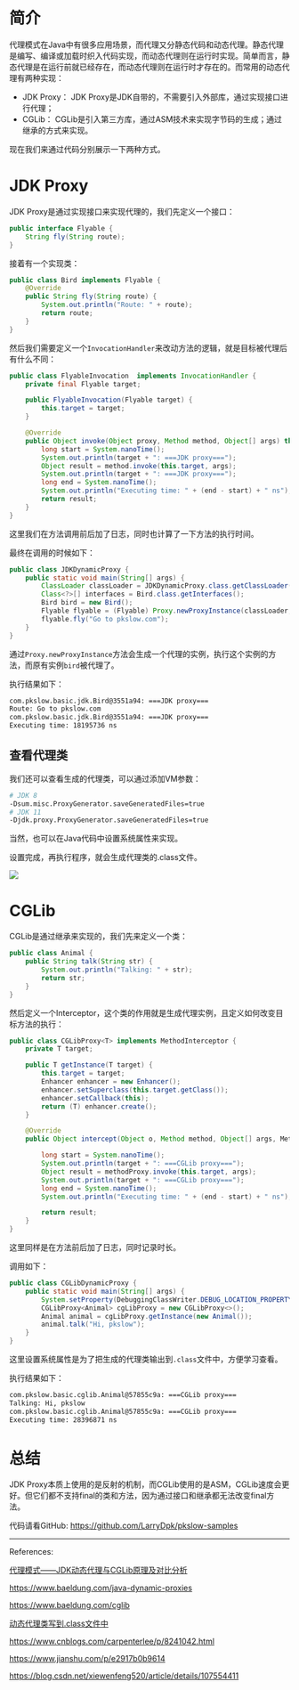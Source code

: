 # 简介

代理模式在Java中有很多应用场景，而代理又分静态代码和动态代理。静态代理是编写、编译或加载时织入代码实现，而动态代理则在运行时实现。简单而言，静态代理是在运行前就已经存在，而动态代理则在运行时才存在的。而常用的动态代理有两种实现：

- JDK Proxy： JDK Proxy是JDK自带的，不需要引入外部库，通过实现接口进行代理；
- CGLib： CGLib是引入第三方库，通过ASM技术来实现字节码的生成；通过继承的方式来实现。



现在我们来通过代码分别展示一下两种方式。



# JDK Proxy

JDK Proxy是通过实现接口来实现代理的，我们先定义一个接口：

```java
public interface Flyable {
    String fly(String route);
}
```



接着有一个实现类：

```java
public class Bird implements Flyable {
    @Override
    public String fly(String route) {
        System.out.println("Route: " + route);
        return route;
    }
}
```



然后我们需要定义一个`InvocationHandler`来改动方法的逻辑，就是目标被代理后有什么不同：

```java
public class FlyableInvocation  implements InvocationHandler {
    private final Flyable target;

    public FlyableInvocation(Flyable target) {
        this.target = target;
    }

    @Override
    public Object invoke(Object proxy, Method method, Object[] args) throws Throwable {
        long start = System.nanoTime();
        System.out.println(target + ": ===JDK proxy===");
        Object result = method.invoke(this.target, args);
        System.out.println(target + ": ===JDK proxy===");
        long end = System.nanoTime();
        System.out.println("Executing time: " + (end - start) + " ns");
        return result;
    }
}
```

这里我们在方法调用前后加了日志，同时也计算了一下方法的执行时间。



最终在调用的时候如下：

```java
public class JDKDynamicProxy {
    public static void main(String[] args) {
        ClassLoader classLoader = JDKDynamicProxy.class.getClassLoader();
        Class<?>[] interfaces = Bird.class.getInterfaces();
        Bird bird = new Bird();
        Flyable flyable = (Flyable) Proxy.newProxyInstance(classLoader, interfaces, new FlyableInvocation(bird));
        flyable.fly("Go to pkslow.com");
    }
}
```

通过`Proxy.newProxyInstance`方法会生成一个代理的实例，执行这个实例的方法，而原有实例`bird`被代理了。



执行结果如下：

```bash
com.pkslow.basic.jdk.Bird@3551a94: ===JDK proxy===
Route: Go to pkslow.com
com.pkslow.basic.jdk.Bird@3551a94: ===JDK proxy===
Executing time: 18195736 ns
```





## 查看代理类

我们还可以查看生成的代理类，可以通过添加VM参数：

```bash
# JDK 8
-Dsum.misc.ProxyGenerator.saveGeneratedFiles=true
# JDK 11
-Djdk.proxy.ProxyGenerator.saveGeneratedFiles=true
```

当然，也可以在Java代码中设置系统属性来实现。



设置完成，再执行程序，就会生成代理类的.class文件。

![](https://pkslow.oss-cn-shenzhen.aliyuncs.com/images/2023/01/jdk-cglib-proxy.jdk-class-file.png)



# CGLib

CGLib是通过继承来实现的，我们先来定义一个类：

```java
public class Animal {
    public String talk(String str) {
        System.out.println("Talking: " + str);
        return str;
    }
}
```



然后定义一个Interceptor，这个类的作用就是生成代理实例，且定义如何改变目标方法的执行：

```java
public class CGLibProxy<T> implements MethodInterceptor {
    private T target;

    public T getInstance(T target) {
        this.target = target;
        Enhancer enhancer = new Enhancer();
        enhancer.setSuperclass(this.target.getClass());
        enhancer.setCallback(this);
        return (T) enhancer.create();
    }

    @Override
    public Object intercept(Object o, Method method, Object[] args, MethodProxy methodProxy) throws Throwable {

        long start = System.nanoTime();
        System.out.println(target + ": ===CGLib proxy===");
        Object result = methodProxy.invoke(this.target, args);
        System.out.println(target + ": ===CGLib proxy===");
        long end = System.nanoTime();
        System.out.println("Executing time: " + (end - start) + " ns");

        return result;
    }
}
```

这里同样是在方法前后加了日志，同时记录时长。



调用如下：

```java
public class CGLibDynamicProxy {
    public static void main(String[] args) {
        System.setProperty(DebuggingClassWriter.DEBUG_LOCATION_PROPERTY, "/Users/larry/IdeaProjects/pkslow-samples/java-basic/jdk-cglib-proxy/target/cglib_proxy_classes");
        CGLibProxy<Animal> cgLibProxy = new CGLibProxy<>();
        Animal animal = cgLibProxy.getInstance(new Animal());
        animal.talk("Hi, pkslow");
    }
}
```

这里设置系统属性是为了把生成的代理类输出到`.class`文件中，方便学习查看。



执行结果如下：

```bash
com.pkslow.basic.cglib.Animal@57855c9a: ===CGLib proxy===
Talking: Hi, pkslow
com.pkslow.basic.cglib.Animal@57855c9a: ===CGLib proxy===
Executing time: 28396871 ns
```



# 总结

JDK Proxy本质上使用的是反射的机制，而CGLib使用的是ASM，CGLib速度会更好。但它们都不支持final的类和方法，因为通过接口和继承都无法改变final方法。



代码请看GitHub: https://github.com/LarryDpk/pkslow-samples



---

References:

[代理模式——JDK动态代理与CGLib原理及对比分析 ](https://www.cnblogs.com/zjfjava/p/16795493.html)

https://www.baeldung.com/java-dynamic-proxies

https://www.baeldung.com/cglib

[动态代理类写到.class文件中](https://blog.csdn.net/MrYushiwen/article/details/111473126)

https://www.cnblogs.com/carpenterlee/p/8241042.html

https://www.jianshu.com/p/e2917b0b9614

https://blog.csdn.net/xiewenfeng520/article/details/107554411